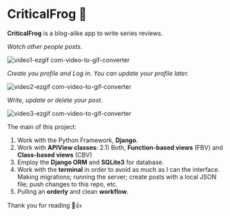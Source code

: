 # CriticalFrog 🐸


**CriticalFrog** is a blog-alike app to write series reviews.


*Watch other people posts.*

![video1-ezgif com-video-to-gif-converter](https://github.com/Franco-Bayugar/critical-frog/assets/126421782/8b43dd84-2bc1-457b-a4ed-6c8a14063992)



*Create you profile and Log in. You can update your profile later.*

![video2-ezgif com-video-to-gif-converter](https://github.com/Franco-Bayugar/critical-frog/assets/126421782/b04c5bf6-8fb8-446d-a6e7-9a072a31888d)


*Write, update or delete your post.* 

![video3-ezgif com-video-to-gif-converter](https://github.com/Franco-Bayugar/critical-frog/assets/126421782/ca776743-4a82-4348-a2b0-4fc05af3bf4c)


The main of this project:
1) Work with the Python Framework, **Django**. 
2) Work with **APIView classes**:
  2.1) Both, **Function-based views** (FBV) and **Class-based views** (CBV)
3) Employ the **Django ORM** and **SQLite3** for database.
4) Work with the **terminal** in order to avoid as much as I can the interface. Making migrations; running the server; create posts with a local JSON file; push changes to this repo, etc.
5) Pulling an **orderly** and clean **workflow**.

Thank you for reading 🐸👍
